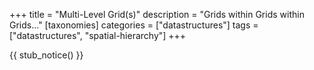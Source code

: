 +++
title = "Multi-Level Grid(s)"
description = "Grids within Grids within Grids..."
[taxonomies]
categories = ["datastructures"]
tags = ["datastructures", "spatial-hierarchy"]
+++

{{ stub_notice() }}
